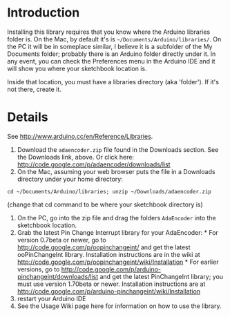 # Introduction #

Installing this library requires that you know where the Arduino libraries folder is.  On the Mac, by default it's is `~/Documents/Arduino/libraries/`.  On the PC it will be in someplace similar, I believe it is a subfolder of the My Documents folder; probably there is an Arduino folder directly under it.  In any event, you can check the Preferences menu in the Arduino IDE and it will show you where your sketchbook location is.

Inside that location, you must have a libraries directory (aka 'folder').  If it's not there, create it.

# Details #

See http://www.arduino.cc/en/Reference/Libraries.

  1. Download the `adaencoder.zip` file found in the Downloads section.  See the Downloads link, above.  Or click here: http://code.google.com/p/adaencoder/downloads/list
  1. On the Mac, assuming your web browser puts the file in a Downloads directory under your home directory:
```
cd ~/Documents/Arduino/libraries; unzip ~/Downloads/adaencoder.zip
```
(change that cd command to be where your sketchbook directory is)
  1. On the PC, go into the zip file and drag the folders `AdaEncoder` into the sketchbook location.
  1. Grab the latest Pin Change Interrupt library for your AdaEncoder:
    * For version 0.7beta or newer, go to http://code.google.com/p/oopinchangeint/ and get the latest ooPinChangeInt library. Installation instructions are in the wiki at http://code.google.com/p/oopinchangeint/wiki/Installation
    * For earlier versions, go to http://code.google.com/p/arduino-pinchangeint/downloads/list and get the latest PinChangeInt library; you must use version 1.70beta or newer.  Installation instructions are at http://code.google.com/p/arduino-pinchangeint/wiki/Installation
  1. restart your Arduino IDE
  1. See the Usage Wiki page here for information on how to use the library.